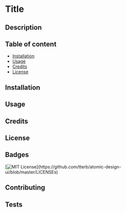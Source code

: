 # Title

## Description

## Table of content

* [Installation](#installation)
* [Usage](#usage)
* [Credits](#credits)
* [License](#license)


## Installation




## Usage 




## Credits



## License


## Badges
[![MIT License](https://img.shields.io/apm/l/atomic-design-ui.svg?)](https://github.com/tterb/atomic-design-ui/blob/master/LICENSEs)


## Contributing


## Tests
